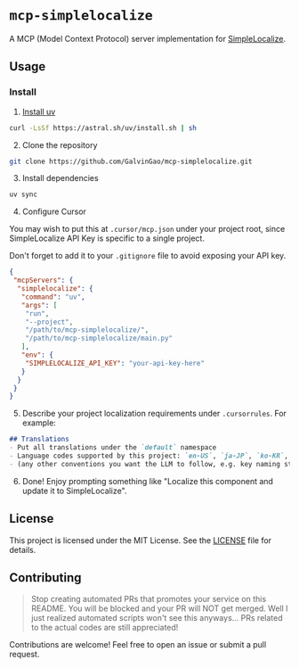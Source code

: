 # `mcp-simplelocalize`

A MCP (Model Context Protocol) server implementation for [SimpleLocalize](https://simplelocalize.io).

## Usage

### Install

1. [Install uv](https://docs.astral.sh/uv/getting-started/installation/)

```bash
curl -LsSf https://astral.sh/uv/install.sh | sh
```

2. Clone the repository

```bash
git clone https://github.com/GalvinGao/mcp-simplelocalize.git
```

3. Install dependencies

```bash
uv sync
```

4. Configure Cursor

You may wish to put this at `.cursor/mcp.json` under your project root, since SimpleLocalize API Key is specific to a single project.

Don't forget to add it to your `.gitignore` file to avoid exposing your API key.

```json
{
 "mcpServers": {
  "simplelocalize": {
   "command": "uv",
   "args": [
    "run",
    "--project",
    "/path/to/mcp-simplelocalize/",
    "/path/to/mcp-simplelocalize/main.py"
   ],
   "env": {
    "SIMPLELOCALIZE_API_KEY": "your-api-key-here"
   }
  }
 }
}
```

5. Describe your project localization requirements under `.cursorrules`. For example:

```markdown
## Translations
- Put all translations under the `default` namespace
- Language codes supported by this project: `en-US`, `ja-JP`, `ko-KR`, and `zh-Hant`.
- (any other conventions you want the LLM to follow, e.g. key naming style, etc. or just give it some examples would work well)
```

6. Done! Enjoy prompting something like "Localize this component and update it to SimpleLocalize".

## License

This project is licensed under the MIT License. See the [LICENSE](LICENSE) file for details.

## Contributing

> Stop creating automated PRs that promotes your service on this README. You will be blocked and your PR will NOT get merged.
> Well I just realized automated scripts won't see this anyways...
> PRs related to the actual codes are still appreciated!

Contributions are welcome! Feel free to open an issue or submit a pull request.
